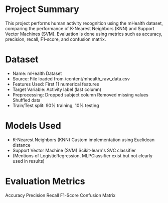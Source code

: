 # Project Summary

This project performs human activity recognition using the mHealth dataset, comparing the performance of K-Nearest Neighbors (KNN) and Support Vector Machines (SVM). Evaluation is done using metrics such as accuracy, precision, recall, F1-score, and confusion matrix.

# Dataset
- Name: mHealth Dataset
- Source: File loaded from /content/mhealth_raw_data.csv
- Features Used: First 11 numerical features
- Target Variable: Activity label (last column)
- Preprocessing:
Dropped subject column
Removed missing values
Shuffled data
- Train/Test split: 90% training, 10% testing

# Models Used
- K-Nearest Neighbors (KNN)
Custom implementation using Euclidean distance
- Support Vector Machine (SVM)
Scikit-learn's SVC classifier
- (Mentions of LogisticRegression, MLPClassifier exist but not clearly used in results)

# Evaluation Metrics
Accuracy
Precision
Recall
F1-Score
Confusion Matrix
